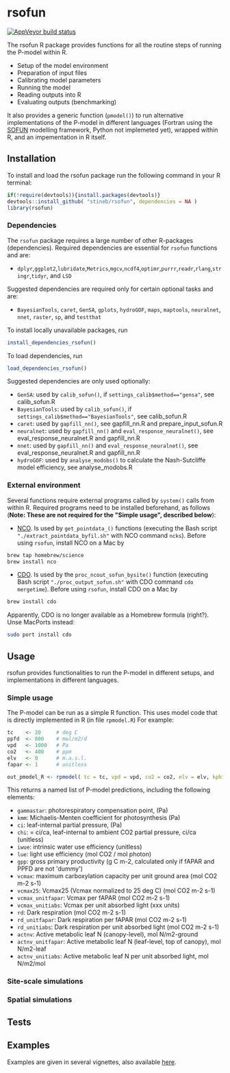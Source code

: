 # rsofun

[![AppVeyor build status](https://ci.appveyor.com/api/projects/status/github/stineb/rsofun?branch=master&svg=true)](https://ci.appveyor.com/project/stineb/rsofun)

The rsofun R package provides functions for all the routine steps of running the P-model within R.

- Setup of the model environment
- Preparation of input files
- Calibrating model parameters
- Running the model
- Reading outputs into R
- Evaluating outputs (benchmarking)

It also provides a generic function (`pmodel()`) to run alternative implementations of the P-model in different languages (Fortran using the [SOFUN](https://github.com/stineb/sofun) modelling framework, Python not implemeted yet), wrapped within R, and an impementation in R itself. 

## Installation

To install and load the rsofun package run the following command in your R terminal: 
```r
if(!require(devtools)){install.packages(devtools)}
devtools::install_github( "stineb/rsofun", dependencies = NA )
library(rsofun)
```

### Dependencies

The `rsofun` package requires a large number of other R-packages (dependencies). Required dependencies are essential for `rsofun` functions and are:

- `dplyr`,`ggplot2`,`lubridate`,`Metrics`,`mgcv`,`ncdf4`,`optimr`,`purrr`,`readr`,`rlang`,`stringr`,`tidyr`, and `LSD`

Suggested dependencies are required only for certain optional tasks and are:

- `BayesianTools`, `caret`, `GenSA`, `gplots`, `hydroGOF`, `maps`, `maptools`, `neuralnet`, `nnet`, `raster`, `sp`, and `testthat`

To install locally unavailable packages, run
```r
install_dependencies_rsofun()
```

To load dependencies, run
```r
load_dependencies_rsofun()
```

Suggested dependencies are only used optionally:

- `GenSA`: used by `calib_sofun()`, if `settings_calib$method=="gensa"`, see calib_sofun.R
- `BayesianTools`: used by `calib_sofun()`, if `settings_calib$method=="BayesianTools"`, see calib_sofun.R
- `caret`: used by `gapfill_nn()`, see gapfill_nn.R and prepare_input_sofun.R 
- `neuralnet`: used by `gapfill_nn()` and `eval_response_neuralnet()`, see eval_response_neuralnet.R and gapfill_nn.R
- `nnet`: used by `gapfill_nn()` and `eval_response_neuralnet()`, see eval_response_neuralnet.R and gapfill_nn.R
- `hydroGOF`: used by `analyse_modobs()` to calculate the Nash-Sutcliffe model efficiency, see analyse_modobs.R

### External environment

Several functions require external programs called by `system()` calls from within R. Required programs need to be installed beforehand, as follows (**Note: These are not required for the "Simple usage", described below**):

- [NCO](http://nco.sourceforge.net/). Is used by `get_pointdata_()` functions (executing the Bash script `"./extract_pointdata_byfil.sh"` with NCO command `ncks`). Before using `rsofun`, install NCO on a Mac by
```sh
brew tap homebrew/science
brew install nco
```
- [CDO](https://code.mpimet.mpg.de/). Is used by the `proc_ncout_sofun_bysite()` function (executing Bash script `"./proc_output_sofun.sh"` with CDO command `cdo mergetime`). Before using `rsofun`, install CDO on a Mac by
```sh
brew install cdo
```
Apparently, CDO is no longer available as a Homebrew formula (right?). Unse MacPorts instead:
```sh
sudo port install cdo
```

## Usage

rsofun provides functionalities to run the P-model in different setups, and implementations in different languages.

### Simple usage

The P-model can be run as a simple R function. This uses model code that is directly implemented in R (in file `rpmodel.R`) For example:
```r
tc    <- 20     # deg C
ppfd  <- 800    # mol/m2/d
vpd   <- 1000   # Pa
co2   <- 400    # ppm
elv   <- 0      # m.a.s.l.
fapar <- 1      # unitless

out_pmodel_R <- rpmodel( tc = tc, vpd = vpd, co2 = co2, elv = elv, kphio = 0.05, fapar = fapar, ppfd = ppfd, method_optci="prentice14", method_jmaxlim = "wang17", do_ftemp_kphio = FALSE )
```
This returns a named list of P-model predictions, including the following elements:

- `gammastar`: photorespiratory compensation point, (Pa)
- `kmm`: Michaelis-Menten coefficient for photosynthesis (Pa)
- `ci`: leaf-internal partial pressure, (Pa)
- `chi`: = ci/ca, leaf-internal to ambient CO2 partial pressure, ci/ca (unitless)
- `iwue`: intrinsic water use efficiency (unitless)
- `lue`: light use efficiency (mol CO2 / mol photon)
- `gpp`: gross primary productivity (g C m-2, calculated only if fAPAR and PPFD are not 'dummy')
- `vcmax`: maximum carboxylation capacity per unit ground area (mol CO2 m-2 s-1)
- `vcmax25`: Vcmax25 (Vcmax normalized to 25 deg C) (mol CO2 m-2 s-1)
- `vcmax_unitfapar`: Vcmax per fAPAR (mol CO2 m-2 s-1)
- `vcmax_unitiabs`: Vcmax per unit absorbed light (xxx units)
- `rd`: Dark respiration (mol CO2 m-2 s-1)
- `rd_unitfapar`: Dark respiration per fAPAR (mol CO2 m-2 s-1)
- `rd_unitiabs`: Dark respiration per unit absorbed light (mol CO2 m-2 s-1)
- `actnv`: Active metabolic leaf N (canopy-level), mol N/m2-ground
- `actnv_unitfapar`: Active metabolic leaf N (leaf-level, top of canopy), mol N/m2-leaf
- `actnv_unitiabs`: Active metabolic leaf N per unit absorbed light, mol N/m2/mol



### Site-scale simulations


### Spatial simulations


## Tests


## Examples

Examples are given in several vignettes, also available [here](http://rpubs.com/stineb/vignette_rsofun3).
